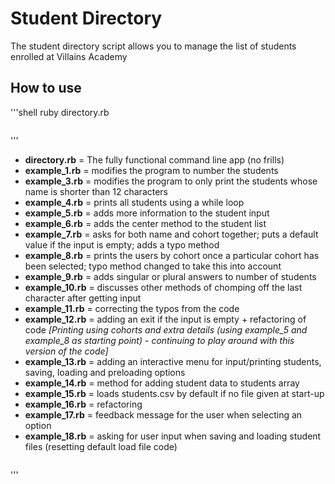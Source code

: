 # Student Directory #

The student directory script allows you to manage the list of students enrolled at Villains Academy

## How to use ##

'''shell
ruby directory.rb
```
```
'''
* **directory.rb** = The fully functional command line app (no frills)
* **example_1.rb** = modifies the program to number the students
* **example_3.rb** = modifies the program to only print the students whose name is shorter than 12 characters
* **example_4.rb** = prints all students using a while loop
* **example_5.rb** = adds more information to the student input
* **example_6.rb** = adds the center method to the student list
* **example_7.rb** = asks for both name and cohort together; puts a default value if the input is empty; adds a typo method
* **example_8.rb** = prints the users by cohort once a particular cohort has been selected; typo method changed to take this into account
* **example_9.rb** = adds singular or plural answers to number of students
* **example_10.rb** = discusses other methods of chomping off the last character after getting input
* **example_11.rb** = correcting the typos from the code
* **example_12.rb** = adding an exit if the input is empty + refactoring of code *[Printing using cohorts and extra details (using example_5 and example_8 as starting point) - continuing to play around with this version of the code]*
* **example_13.rb** = adding an interactive menu for input/printing students, saving, loading and preloading options
* **example_14.rb** = method for adding student data to students array
* **example_15.rb** = loads students.csv by default if no file given at start-up
* **example_16.rb** = refactoring
* **example_17.rb** = feedback message for the user when selecting an option
* **example_18.rb** = asking for user input when saving and loading student files (resetting default load file code)
```
```
'''
